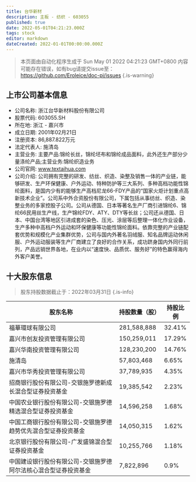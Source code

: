 ```yaml
---
title: 台华新材
description: 主板 - 纺织 - 603055
published: true
date: 2022-05-01T04:21:23.000Z
tags: stock
editor: markdown
dateCreated: 2022-01-01T00:00:00.000Z
---
```


> 本页面由自动化程序生成于 Sun May 01 2022 04:21:23 GMT+0800
> 内容可能存在错误，如有bug请提交issue至：https://github.com/Eroleice/doc-pi/issues
{.is-warning}

## 上市公司基本信息
- 公司名称: 浙江台华新材料股份有限公司
- 股票代码: 603055.SH
- 所在地: 浙江 - 嘉兴市
- 成立日期: 2001年02月21日
- 注册资本: 86,887.822万元
- 法定代表人: 施清岛
- 主营业务: 主要产品:锦纶长丝，锦纶坯布和锦纶成品面料，此外还生产部分少量涤纶产品;主营业务:锦纶织造业务
- 公司官网: www.textaihua.com
- 公司介绍: 公司拥有完整的研发、纺丝、织造、染整及销售一体的产业链，能够研发、生产环保健康、户外运动、特种防护等三大系列、多种高档功能性锦纶面料，是国内少有的能够生产高档尼龙66-FDY产品的“国家火炬计划重点高新技术企业”。公司系中外合资股份有限公司，下属包括从事纺丝、织造、染整业务的多家控股子公司。公司从德国、日本等著名生产厂商引进锦纶6、锦纶66民用丝生产线，生产锦纶FDY、ATY、DTY等长丝；公司还从德国、日本、中国台湾等地区引进成套的染色、压光、涂层等后整理一体化作业设备，生产多种中高档户外运动和环保健康等功能性锦纶面料。依靠完整的产业链配套优势和规模化产业集群优势，公司与国内外著名羽绒服、知名品牌运动休闲服、户外运动服装等生产厂商建立了良好的合作关系，成功跻身国内外同行前列，产品远销世界各地，在业内以“速度快、品质优、服务好”的特色赢得海内外客户美誉。


## 十大股东信息
> 股东持股数据截止于：2022年03月31日
{.is-info}

| 股东名称 | 持股数量（股） | 持股比例 |
| --- | --- | --- |
| 福華環球有限公司 | 281,588,888 | 32.41% |
| 嘉兴市创友投资管理有限公司 | 150,259,011 | 17.29% |
| 嘉兴华南投资管理有限公司 | 128,230,200 | 14.76% |
| 施清岛 | 57,803,468 | 6.65% |
| 嘉兴市华秀投资管理有限公司 | 37,789,935 | 4.35% |
| 招商银行股份有限公司-交银施罗德新成长混合型证券投资基金 | 19,385,542 | 2.23% |
| 中国农业银行股份有限公司-交银施罗德精选混合型证券投资基金 | 14,596,258 | 1.68% |
| 中国工商银行股份有限公司-交银施罗德趋势优先混合型证券投资基金 | 14,050,315 | 1.62% |
| 北京银行股份有限公司-广发盛锦混合型证券投资基金 | 10,255,766 | 1.18% |
| 中国建设银行股份有限公司-交银施罗德阿尔法核心混合型证券投资基金 | 7,822,896 | 0.9% |




